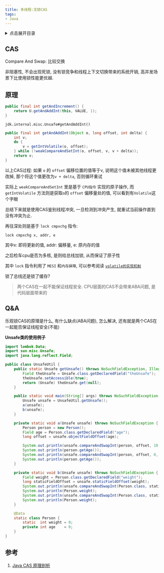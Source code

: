 ```yaml
---
title: 多线程:无锁CAS
tags:
- Java
---
```

<details>
<summary>点击展开目录</summary>
<!-- TOC -->

- [CAS](#cas)
- [原理](#原理)
- [Q&A](#qa)
- [参考](#参考)

<!-- /TOC -->
</details>

## CAS

Compare And Swap: 比较交换

非阻塞性, 不会出现死锁, 没有锁竞争和线程上下文切换带来的系统开销, 高并发场景下比使用锁性能更优越.

## 原理

```Java
public final int getAndIncrement() {
    return U.getAndAddInt(this, VALUE, 1);
}
```

`jdk.internal.misc.Unsafe#getAndAddInt()`
```Java
public final int getAndAddInt(Object o, long offset, int delta) {
    int v;
    do {
        v = getIntVolatile(o, offset);
    } while (!weakCompareAndSetInt(o, offset, v, v + delta));
    return v;
}
```

以上CAS过程: 如果 `o` 的 `offset` 偏移位置的值等于v, 说明这个值未被其他线程更改掉, 那个将这个值更改为`v + delta`, 否则循环重试

实际上 `weakCompareAndSetInt` 里是基于 `CPU指令` 实现的原子操作, 而 `getIntVolatile` 方法则是获取`o`的 `offset` 偏移量处的值, 可以看到有`Volatile`这个字眼

总结下来就是使用CAS鉴别线程冲突, 一旦检测到冲突产生, 就重试当前操作直到没有冲突为止.

再往深处则是基于 `lock cmpxchg` 指令:

`lock cmpxchg x, addr, e`

其中x: 即将更新的值, addr: 偏移量, e: 原内存的值

之后检车cpu是否为多核, 是则给总线加锁, 从而保证了原子性

其中 `lock` 指令利用了 `MESI` 和`内存屏障`, 可以参考阅读 [`volatile的实现机制`](06.volatile.md)

锁了总线还是锁了缓存?

> 两个CAS在一起不能保证线程安全.
> CPU层面的CAS不会带来ABA问题, 是代码层面带来的

## Q&A

乐观锁CAS的原理是什么, 有什么缺点(ABA问题), 怎么解决, 还有就是两个CAS在一起能否保证线程安全(不能)

**Unsafe类的使用例子**

```Java
import lombok.Data;
import sun.misc.Unsafe;
import java.lang.reflect.Field;

public class UnsafeUtil {
    public static Unsafe getUnsafe() throws NoSuchFieldException, IllegalAccessException {
        Field theUnsafe = Unsafe.class.getDeclaredField("theUnsafe");
        theUnsafe.setAccessible(true);
        return (Unsafe) theUnsafe.get(null);
    }

    public static void main(String[] args) throws NoSuchFieldException, IllegalAccessException {
        Unsafe unsafe = UnsafeUtil.getUnsafe();
        a(unsafe);
        b(unsafe);
    }

    private static void a(Unsafe unsafe) throws NoSuchFieldException {
        Person person = new Person();
        Field age = Person.class.getDeclaredField("age");
        long offset = unsafe.objectFieldOffset(age);

        System.out.println(unsafe.compareAndSwapInt(person, offset, 10, 20));
        System.out.println(person.getAge());
        System.out.println(unsafe.compareAndSwapInt(person, offset, 0, 20));
        System.out.println(person.getAge());
    }

    private static void b(Unsafe unsafe) throws NoSuchFieldException {
        Field weight = Person.class.getDeclaredField("weight");
        long staticFieldOffset = unsafe.staticFieldOffset(weight);
        System.out.println(unsafe.compareAndSwapInt(Person.class, staticFieldOffset, 10, 20));
        System.out.println(Person.weight);
        System.out.println(unsafe.compareAndSwapInt(Person.class, staticFieldOffset, 0, 20));
        System.out.println(Person.weight);
    }

    @Data
    static class Person {
        static  int weight = 0;
        private int age    = 0;
    }
}
```

## 参考

1. [Java CAS 原理剖析](https://juejin.im/post/5a73cbbff265da4e807783f5)


